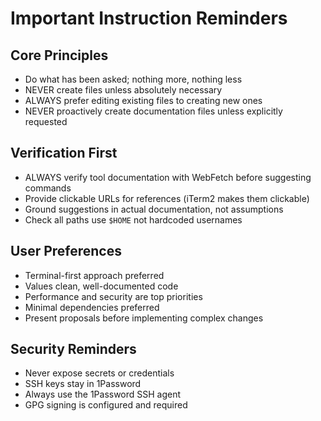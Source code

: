 # Important Instruction Reminders

## Core Principles
- Do what has been asked; nothing more, nothing less
- NEVER create files unless absolutely necessary
- ALWAYS prefer editing existing files to creating new ones
- NEVER proactively create documentation files unless explicitly requested

## Verification First
- ALWAYS verify tool documentation with WebFetch before suggesting commands
- Provide clickable URLs for references (iTerm2 makes them clickable)
- Ground suggestions in actual documentation, not assumptions
- Check all paths use `$HOME` not hardcoded usernames

## User Preferences
- Terminal-first approach preferred
- Values clean, well-documented code
- Performance and security are top priorities
- Minimal dependencies preferred
- Present proposals before implementing complex changes

## Security Reminders
- Never expose secrets or credentials
- SSH keys stay in 1Password
- Always use the 1Password SSH agent
- GPG signing is configured and required